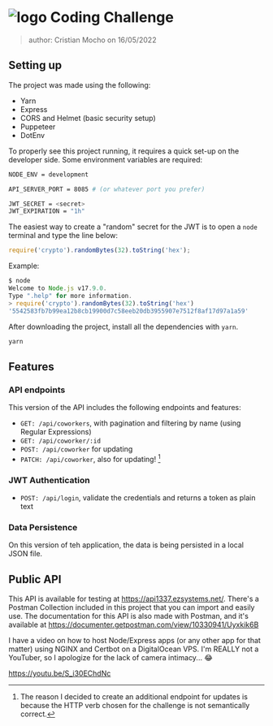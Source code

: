 # ![logo](https://ezsystems.net/images/logo1337.svg) Coding Challenge

> author: Cristian Mocho on 16/05/2022

## Setting up

The project was made using the following:

- Yarn
- Express
- CORS and Helmet (basic security setup)
- Puppeteer
- DotEnv

To properly see this project running, it requires a quick set-up on the developer side. Some environment variables are required:

```bash
NODE_ENV = development

API_SERVER_PORT = 8085 # (or whatever port you prefer)

JWT_SECRET = <secret>
JWT_EXPIRATION = "1h"
```

The easiest way to create a "random" secret for the JWT is to open a `node` terminal and type the line below:

```javascript
require('crypto').randomBytes(32).toString('hex');
```

Example:

```javascript
$ node
Welcome to Node.js v17.9.0.
Type ".help" for more information.
> require('crypto').randomBytes(32).toString('hex')
'5542583fb7b99ea12b8cb19900d7c58eeb20db3955907e7512f8af17d97a1a59'
```

After downloading the project, install all the dependencies with `yarn`.

```bash
yarn
```

## Features

### API endpoints

This version of the API includes the following endpoints and features:

- `GET: /api/coworkers`, with pagination and filtering by name (using Regular Expressions)
- `GET: /api/coworker/:id`
- `POST: /api/coworker` for updating
- `PATCH: /api/coworker`, also for updating! [^1]

[^1]: The reason I decided to create an additional endpoint for updates is because the HTTP verb chosen for the challenge is not semantically correct.

### JWT Authentication

- `POST: /api/login`, validate the credentials and returns a token as plain text

### Data Persistence

On this version of teh application, the data is being persisted in a local JSON file.

## Public API

This API is available for testing at <https://api1337.ezsystems.net/>. There's a Postman Collection included in this project that you can import and easily use. The documentation for this API is also made with Postman, and it's available at <https://documenter.getpostman.com/view/10330941/Uyxkik6B>

I have a video on how to host Node/Express apps (or any other app for that matter) using NGINX and Certbot on a DigitalOcean VPS. I'm REALLY not a YouTuber, so I apologize for the lack of camera intimacy... 😂

<https://youtu.be/S_i30EChdNc>
